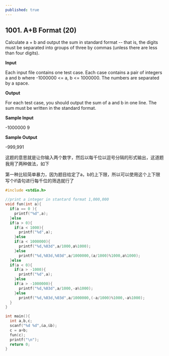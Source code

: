 ```yaml
---
published: true
---
```

## 1001. A+B Format (20)
	
 Calculate a + b and output the sum in standard format -- that is, the digits must be separated into groups of three by commas (unless there are less than four digits).

**Input**

Each input file contains one test case. Each case contains a pair of integers a and b where -1000000 <= a, b <= 1000000. The numbers are separated by a space.

**Output**

For each test case, you should output the sum of a and b in one line. The sum must be written in the standard format.

**Sample Input**

-1000000 9

**Sample Output**

-999,991

这题的意思就是让你输入两个数字，然后以每千位以逗号分隔的形式输出，这道题我用了两种做法，如下

第一种比较简单暴力，因为题目给定了a，b的上下限，所以可以使用这个上下限写个if语句进行每千位的筛选就行了
```c
#include <stdio.h>

//print a integer in stantard format 1,000,000 
void fun(int a){
  if(a == 0 ){
    printf("%d",a);
  }else
  if(a > 0){
    if(a < 1000){
      printf("%d",a);
    }else
    if(a < 1000000){
      printf("%d,%03d",a/1000,a%1000);
    }else
      printf("%d,%03d,%03d",a/1000000,(a/1000)%1000,a%1000);
  }else
  if(a < 0){
    if(a > -1000){
      printf("%d",a);
    }else
    if(a > -1000000){
      printf("%d,%03d",a/1000,-a%1000);
    }else
      printf("%d,%03d,%03d",a/1000000,(-a/1000)%1000,-a%1000);
  }
}

int main(){
  int a,b,c;
  scanf("%d %d",&a,&b);
  c = a+b;
  fun(c);
  printf("\n");
  return 0;
}
```
